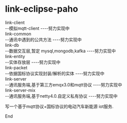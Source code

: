 # link-eclipse-paho


link-client<br>
  --模拟mqtt-client ----努力实现中<br>
link-common<br>
  --通讯中遇到的公共方法 ----努力实现中<br>
link-db<br>
  --数据交互层,暂定 mysql,mongodb,kafka ----努力实现中<br>
link-entity<br>
  --实体存放层 ----努力实现中<br>
link-packet<br>
  --依据国标协议实现封装/解析的实体 ----努力实现中<br>
link-server<br>
  --通讯服务端,基于第三方emqx3.0和mqtt协议 ----努力实现中<br>
link-server-mix<br>
  --通讯服务端,基于netty4.0.自定义私有协议 ----努力实现中<br>

写一个基于mqtt协议+国标协议的电动汽车新能源 iot服务.


End